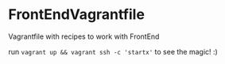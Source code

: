 # FrontEndVagrantfile

Vagrantfile with recipes to work with FrontEnd

run <code>vagrant up && vagrant ssh -c 'startx'</code> to see the magic! :)
